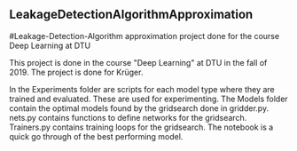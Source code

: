 ## LeakageDetectionAlgorithmApproximation
#Leakage-Detection-Algorithm approximation project done for the course Deep Learning at DTU

This project is done in the course "Deep Learning" at DTU in the fall of 2019. The project is done for Krüger.

In the Experiments folder are scripts for each model type where they are trained and evaluated. These are used for experimenting.
The Models folder contain the optimal models found by the gridsearch done in gridder.py.
nets.py contains functions to define networks for the gridsearch. Trainers.py contains training loops for the gridsearch.
The notebook is a quick go through of the best performing model.
